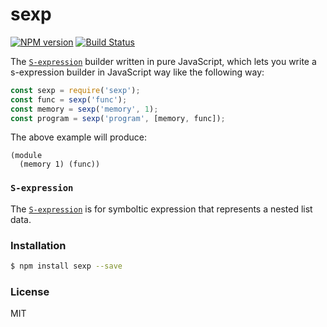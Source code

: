 # sexp

[![NPM version][npm-image]][npm-url]
[![Build Status][travis-image]][travis-url]

The [`S-expression`][] builder written in pure JavaScript, which lets you write a s-expression builder
in JavaScript way like the following way:

```js
const sexp = require('sexp');
const func = sexp('func');
const memory = sexp('memory', 1);
const program = sexp('program', [memory, func]);
```

The above example will produce:

```
(module 
  (memory 1) (func))
```

### `S-expression`

The [`S-expression`][] is for symboltic expression that represents a nested list data.

### Installation

```sh
$ npm install sexp --save
```

### License

MIT

[npm-image]: https://img.shields.io/npm/v/sexp.svg?style=flat-square
[npm-url]: https://npmjs.org/package/sexp
[travis-image]: https://img.shields.io/travis/yorkie/node-sexp.svg?style=flat-square
[travis-url]: https://travis-ci.org/yorkie/node-sexp
[`S-expression`]: https://en.wikipedia.org/wiki/S-expression